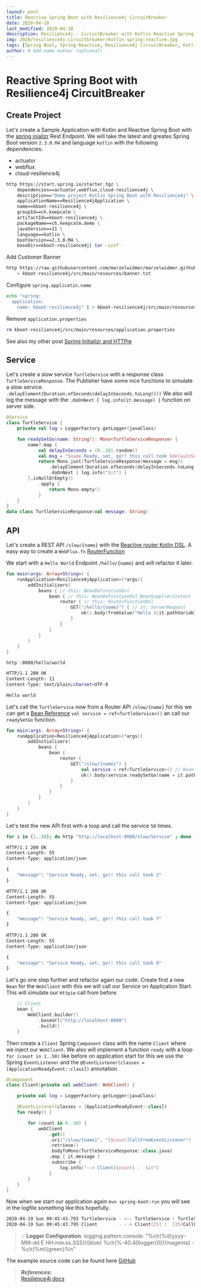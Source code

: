 ```yaml
---
layout: post
title: Reactive Spring Boot with Resilience4j CircuitBreaker
date: 2020-04-18
last_modified: 2020-04-18
description: Resilience4j - CircuitBreaker with Kotlin Reactive Spring Boot Application
img: 2020/resilience4j-circuitbreaker/kotlin-spring-reactive.jpg
tags: [Spring Boot, Spring Reactive, Resilience4j CircuitBreaker, Kotlin]
author: # Add name author (optional)
--- 
```

# Reactive Spring Boot with Resilience4j CircuitBreaker

## Create Project
Let's create a Sample Application with Kotlin and Reactive Spring Boot with the [spring inializr](https://start.spring.io/) Rest Endpoint. We will take the latest and greates Spring Boot version `2.3.0.M4` and language `kotlin` with the following dependencies:
* actuator
* webflux
* cloud-resilience4j

```bash
http https://start.spring.io/starter.tgz \
    dependencies==actuator,webflux,cloud-resilience4j \
    description=="Demo project Kotlin Spring Boot with Resilience4j" \
    applicationName==Resilience4jApplication \
    name==kboot-resilience4j \
    groupId==ch.keepcalm \
    artifactId==kboot-resilience4j \
    packageName==ch.keepcalm.demo \
    javaVersion==11 \
    language==kotlin \
    bootVersion==2.3.0.M4 \
    baseDir==kboot-resilience4j| tar -xzvf -
```
Add Customer Banner
```bash
http https://raw.githubusercontent.com/marzelwidmer/marzelwidmer.github.io/master/assets/img/2020/spring-initializr/banner.txt \
    > kboot-resilience4j/src/main/resources/banner.txt
```
Configure `spring.applicatin.name`
```bash
echo "spring:
  application:
    name: kboot-resilience4j" | > kboot-resilience4j/src/main/resources/application.yaml
```
Remove `application.properties`
```bash
rm kboot-resilience4j/src/main/resources/application.properties
```

See also my other post [Spring Initializr and HTTPie](https://blog.marcelwidmer.org/spring-initializr/)

## Service 
Let's create a slow service `TurtleService` with a response class `TurtleServiceResponse`.
The Publisher have some nice functions to simulate a slow service. `.delayElement(Duration.ofSeconds(delayInSeconds.toLong()))`
We also will log the message with the `.doOnNext { log.info(it.message) }` function on server side.

```kotlin
@Service
class TurtleService {
    private val log = LoggerFactory.getLogger(javaClass)

    fun readySetGo(name: String?): Mono<TurtleServiceResponse> {
        name?.map {
            val delayInSeconds = (0..10).random()
            val msg = "$name Ready, set, go!! this call took $delayInSeconds"
            return Mono.just(TurtleServiceResponse(message = msg))
                .delayElement(Duration.ofSeconds(delayInSeconds.toLong()))
                .doOnNext { log.info("$it") }
        }.isNullOrEmpty()
            .apply {
                return Mono.empty()
            }
    }
}
data class TurtleServiceResponse(val message: String)
```

## API
Let's create a REST API `/slow/{name}` with the [Reactive router Kotlin DSL](https://docs.spring.io/spring-framework/docs/current/kdoc-api/spring-framework/org.springframework.web.reactive.function.server/-router-function-dsl/index.html). 
A easy way to create a `WebFlux.fn` [RouterFunction](https://docs.spring.io/spring/docs/current/javadoc-api/org/springframework/web/reactive/function/server/RouterFunctions.html)

We start with a `Hello World` Endpoint `/hello/{name}` and will refactor it later. 
```kotlin
fun main(args: Array<String>) {
    runApplication<Resilience4jApplication>(*args){
        addInitializers(
            beans { // this: BeanDefinitionDsl
                bean { // this: BeanDefinitionDsl.BeanSupplierContext
                    router { // this: RouterFunctionDsl
                        GET("/hello/{name}") { // it: ServerRequest
                            ok().body(fromValue("Hello ${it.pathVariable("name")}"))
                        }
                    }
                }
            }
        )
    }
}
```

`http :8080/hello/world`

```bash
HTTP/1.1 200 OK
Content-Length: 11
Content-Type: text/plain;charset=UTF-8

Hello world
```

Let's call the `TurtleService` now from a Router API `/slow/{name}` for this we can get a [Bean Reference](https://docs.spring.io/spring/docs/current/kdoc-api/spring-framework/org.springframework.context.support/-bean-definition-dsl/-bean-supplier-context/ref.html)
`val service = ref<TurtleService>()` an call our `readySetGo` function.
```kotlin
fun main(args: Array<String>) {
    runApplication<Resilience4jApplication>(*args){
        addInitializers(
            beans {
                bean {
                    router {
                        GET("/slow/{name}") {
                            val service = ref<TurtleService>() // Bean Reference
                            ok().body(service.readySetGo(name = it.pathVariable("name")))
                        }
                    }
                }
            }
        )
    }
}
```

Let's test the new API first with a loop and call the service `50` times. 
```bash
for i in {1..50}; do http "http://localhost:8080/slow/Service" ; done

HTTP/1.1 200 OK
Content-Length: 55
Content-Type: application/json

{
    "message": "Service Ready, set, go!! this call took 2"
}

HTTP/1.1 200 OK
Content-Length: 55
Content-Type: application/json

{
    "message": "Service Ready, set, go!! this call took 7"
}

HTTP/1.1 200 OK
Content-Length: 55
Content-Type: application/json

{
    "message": "Service Ready, set, go!! this call took 9"
}
```

Let's go one step further and refactor again our code. 
Create first a new `Bean` for the `WebClient` with this we will call our Service on Application Start.
This will simulate our `Httpie` call from before.

```kotlin
    // Client
    bean {
        WebClient.builder()
            .baseUrl("http://localhost:8080")
            .build()
    }
```  

Then create a `Client` Spring `Component` class with the name `Client` where we inject our `WebClient`.
We also will implement a function `ready` with a loop `for (count in 1..50)` like before on application start for this we use the Spring `EventListener`
and the `@EventListener(classes = [ApplicationReadyEvent::class])`  annotation.

```kotlin
@Component
class Client(private val webClient: WebClient) {

    private val log = LoggerFactory.getLogger(javaClass)

    @EventListener(classes = [ApplicationReadyEvent::class])
    fun ready() {

        for (count in 0..50) {
            webClient
                .get()
                .uri("/slow/{name}", "[$count]CallFromEventListener")
                .retrieve()
                .bodyToMono(TurtleServiceResponse::class.java)
                .map { it.message }
                .subscribe {
                    log.info("--> Client[$count] :  $it")
                }
        }
    }
}

```

Now when we start our application again `mvn spring-boot:run` you will see in the logfile something like this hopefully.

```bash
2020-04-19 Sun 09:45:43.793 TurtleService - <-- TurtleService : TurtleServiceResponse(message=[25]CallFromEventListener Ready, set, go!! this call took 3)
2020-04-19 Sun 09:45:43.795 Client        - --> Client[25] :  [25]CallFromEventListener Ready, set, go!! this call took 3
```

> 💡 **Logger Configuration**: 
    logging.pattern.console: "%clr(%d{yyyy-MM-dd E HH:mm:ss.SSS}){blue} %clr(%-40.40logger{0}){magenta} - %clr(%m){green}%n" 
    



The example source code can be found here [GitHub](https://github.com/marzelwidmer/kboot-resilience4j)



> **_References:_**  
>[Resilience4j docs](https://resilience4j.readme.io/docs)
 



[jekyll-docs]: https://jekyllrb.com/docs/home
[jekyll-gh]:   https://github.com/jekyll/jekyll
[jekyll-talk]: https://talk.jekyllrb.com/

